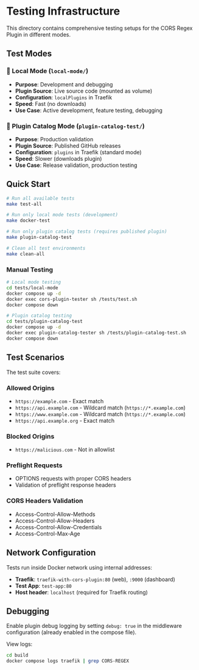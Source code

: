 # Testing Infrastructure

This directory contains comprehensive testing setups for the CORS Regex Plugin in different modes.

## Test Modes

### 🔧 Local Mode (`local-mode/`)
- **Purpose**: Development and debugging
- **Plugin Source**: Live source code (mounted as volume)
- **Configuration**: `localPlugins` in Traefik
- **Speed**: Fast (no downloads)
- **Use Case**: Active development, feature testing, debugging

### 🚀 Plugin Catalog Mode (`plugin-catalog-test/`)
- **Purpose**: Production validation
- **Plugin Source**: Published GitHub releases
- **Configuration**: `plugins` in Traefik (standard mode)
- **Speed**: Slower (downloads plugin)
- **Use Case**: Release validation, production testing

## Quick Start

```bash
# Run all available tests
make test-all

# Run only local mode tests (development)
make docker-test

# Run only plugin catalog tests (requires published plugin)
make plugin-catalog-test

# Clean all test environments
make clean-all
```

### Manual Testing

```bash
# Local mode testing
cd tests/local-mode
docker compose up -d
docker exec cors-plugin-tester sh /tests/test.sh
docker compose down

# Plugin catalog testing  
cd tests/plugin-catalog-test
docker compose up -d
docker exec plugin-catalog-tester sh /tests/plugin-catalog-test.sh
docker compose down
```

## Test Scenarios

The test suite covers:

### Allowed Origins
- `https://example.com` - Exact match
- `https://api.example.com` - Wildcard match (`https://*.example.com`)
- `https://www.example.com` - Wildcard match (`https://*.example.com`)
- `https://api.example.org` - Exact match

### Blocked Origins
- `https://malicious.com` - Not in allowlist

### Preflight Requests
- OPTIONS requests with proper CORS headers
- Validation of preflight response headers

### CORS Headers Validation
- Access-Control-Allow-Methods
- Access-Control-Allow-Headers
- Access-Control-Allow-Credentials
- Access-Control-Max-Age

## Network Configuration

Tests run inside Docker network using internal addresses:
- **Traefik**: `traefik-with-cors-plugin:80` (web), `:9000` (dashboard)
- **Test App**: `test-app:80`
- **Host header**: `localhost` (required for Traefik routing)

## Debugging

Enable plugin debug logging by setting `debug: true` in the middleware configuration (already enabled in the compose file).

View logs:
```bash
cd build
docker compose logs traefik | grep CORS-REGEX
```
